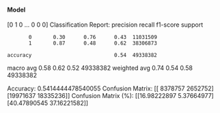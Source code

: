 #### Model
[0 1 0 ... 0 0 0]
Classification Report:
              precision    recall  f1-score   support

           0       0.30      0.76      0.43  11031509
           1       0.87      0.48      0.62  38306873

    accuracy                           0.54  49338382
   macro avg       0.58      0.62      0.52  49338382
weighted avg       0.74      0.54      0.58  49338382

Accuracy: 0.5414444478540055
Confusion Matrix:
[[ 8378757  2652752]
 [19971637 18335236]]
Confusion Matrix (%):
[[16.98222897  5.37664977]
 [40.47890545 37.16221582]]
